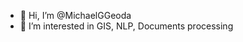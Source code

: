 - 👋 Hi, I’m @MichaelGGeoda
- 👀 I’m interested in GIS, NLP, Documents processing

<!---
MichaelGGeoda/MichaelGGeoda is a ✨ special ✨ repository because its `README.md` (this file) appears on your GitHub profile.
You can click the Preview link to take a look at your changes.
--->
